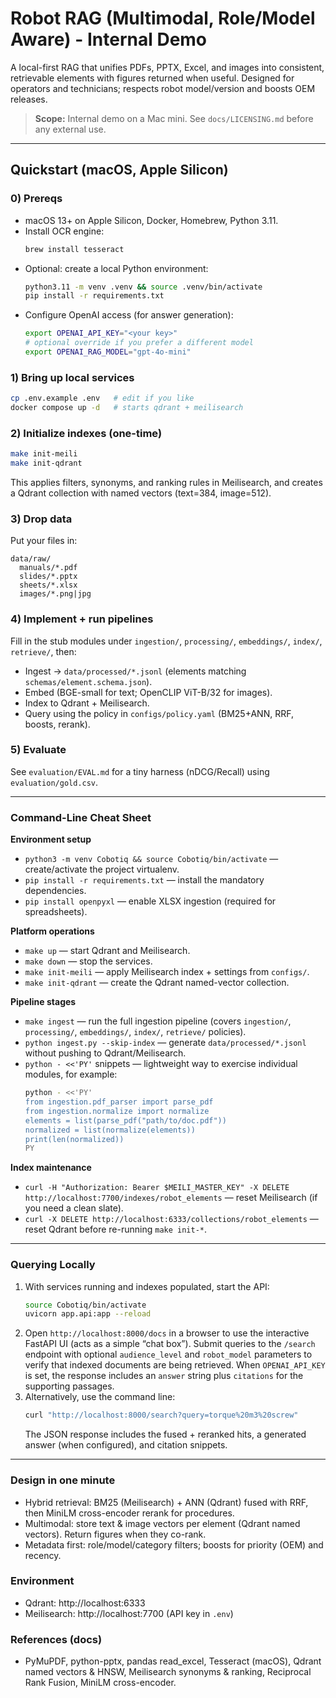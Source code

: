 # Robot RAG (Multimodal, Role/Model Aware) - Internal Demo

A local-first RAG that unifies PDFs, PPTX, Excel, and images into consistent, retrievable elements with figures returned when useful. Designed for operators and technicians; respects robot model/version and boosts OEM releases.

> **Scope:** Internal demo on a Mac mini. See `docs/LICENSING.md` before any external use.

---

## Quickstart (macOS, Apple Silicon)

### 0) Prereqs

- macOS 13+ on Apple Silicon, Docker, Homebrew, Python 3.11.
- Install OCR engine:
  ```bash
  brew install tesseract
  ```
- Optional: create a local Python environment:
  ```bash
  python3.11 -m venv .venv && source .venv/bin/activate
  pip install -r requirements.txt
  ```
- Configure OpenAI access (for answer generation):
  ```bash
  export OPENAI_API_KEY="<your key>"
  # optional override if you prefer a different model
  export OPENAI_RAG_MODEL="gpt-4o-mini"
  ```

### 1) Bring up local services

```bash
cp .env.example .env   # edit if you like
docker compose up -d   # starts qdrant + meilisearch
```

### 2) Initialize indexes (one-time)

```bash
make init-meili
make init-qdrant
```

This applies filters, synonyms, and ranking rules in Meilisearch, and creates a Qdrant collection with named vectors (text=384, image=512).

### 3) Drop data

Put your files in:

```
data/raw/
  manuals/*.pdf
  slides/*.pptx
  sheets/*.xlsx
  images/*.png|jpg
```

### 4) Implement + run pipelines

Fill in the stub modules under `ingestion/`, `processing/`, `embeddings/`, `index/`, `retrieve/`, then:
- Ingest -> `data/processed/*.jsonl` (elements matching `schemas/element.schema.json`).
- Embed (BGE-small for text; OpenCLIP ViT-B/32 for images).
- Index to Qdrant + Meilisearch.
- Query using the policy in `configs/policy.yaml` (BM25+ANN, RRF, boosts, rerank).

### 5) Evaluate

See `evaluation/EVAL.md` for a tiny harness (nDCG/Recall) using `evaluation/gold.csv`.

---

### Command-Line Cheat Sheet

**Environment setup**
- `python3 -m venv Cobotiq && source Cobotiq/bin/activate` — create/activate the project virtualenv.
- `pip install -r requirements.txt` — install the mandatory dependencies.
- `pip install openpyxl` — enable XLSX ingestion (required for spreadsheets).

**Platform operations**
- `make up` — start Qdrant and Meilisearch.
- `make down` — stop the services.
- `make init-meili` — apply Meilisearch index + settings from `configs/`.
- `make init-qdrant` — create the Qdrant named-vector collection.

**Pipeline stages**
- `make ingest` — run the full ingestion pipeline (covers `ingestion/`, `processing/`, `embeddings/`, `index/`, `retrieve/` policies).
- `python ingest.py --skip-index` — generate `data/processed/*.jsonl` without pushing to Qdrant/Meilisearch.
- `python - <<'PY'` snippets — lightweight way to exercise individual modules, for example:
  ```bash
  python - <<'PY'
  from ingestion.pdf_parser import parse_pdf
  from ingestion.normalize import normalize
  elements = list(parse_pdf("path/to/doc.pdf"))
  normalized = list(normalize(elements))
  print(len(normalized))
  PY
  ```

**Index maintenance**
- `curl -H "Authorization: Bearer $MEILI_MASTER_KEY" -X DELETE http://localhost:7700/indexes/robot_elements` — reset Meilisearch (if you need a clean slate).
- `curl -X DELETE http://localhost:6333/collections/robot_elements` — reset Qdrant before re-running `make init-*`.

---

### Querying Locally

1. With services running and indexes populated, start the API:
   ```bash
   source Cobotiq/bin/activate
   uvicorn app.api:app --reload
   ```
2. Open `http://localhost:8000/docs` in a browser to use the interactive FastAPI UI (acts as a simple “chat box”). Submit queries to the `/search` endpoint with optional `audience_level` and `robot_model` parameters to verify that indexed documents are being retrieved. When `OPENAI_API_KEY` is set, the response includes an `answer` string plus `citations` for the supporting passages.
3. Alternatively, use the command line:
   ```bash
   curl "http://localhost:8000/search?query=torque%20m3%20screw"
   ```
   The JSON response includes the fused + reranked hits, a generated answer (when configured), and citation snippets.

---

### Design in one minute

- Hybrid retrieval: BM25 (Meilisearch) + ANN (Qdrant) fused with RRF, then MiniLM cross-encoder rerank for procedures.
- Multimodal: store text & image vectors per element (Qdrant named vectors). Return figures when they co-rank.
- Metadata first: role/model/category filters; boosts for priority (OEM) and recency.

### Environment

- Qdrant: http://localhost:6333
- Meilisearch: http://localhost:7700 (API key in `.env`)

### References (docs)

- PyMuPDF, python-pptx, pandas read_excel, Tesseract (macOS), Qdrant named vectors & HNSW, Meilisearch synonyms & ranking, Reciprocal Rank Fusion, MiniLM cross-encoder.
